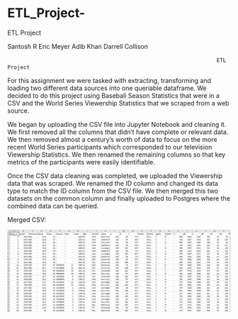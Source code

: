 # ETL_Project-
ETL Project 

Santosh R
Eric Meyer
Adib Khan
Darrell Collison


                                                                      ETL Project
                                                                      
  For this assignment we were tasked with extracting, transforming and loading two different data sources into one queriable dataframe. We decided to do this project using Baseball Season Statistics that were in a CSV and the World Series Viewership Statistics that we scraped from a web source. 

  We began by uploading the CSV file into Jupyter Notebook and cleaning it. We first removed all the columns that didn’t have complete or relevant data. We then removed almost a century’s worth of data to focus on the more recent World Series participants which corresponded to our television Viewership Statistics. We then renamed the remaining columns so that key metrics of the participants were easily identifiable.

  Once the CSV data cleaning was completed, we uploaded the Viewership data that was scraped. We renamed the ID column and changed its data type to match the ID column from the CSV file. We then merged this two datasets on the common column and finally uploaded to Postgres where the combined data can be queried. 
 
 
 Merged CSV:
 
![](Images/MergeBaseballCSV.png)
